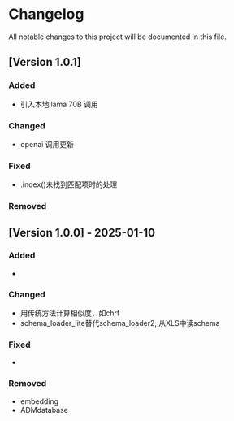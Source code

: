 # Changelog

All notable changes to this project will be documented in this file.

## [Version 1.0.1]

### Added
- 引入本地llama 70B 调用

### Changed
- openai 调用更新

### Fixed
-  .index()未找到匹配项时的处理

### Removed

## [Version 1.0.0] - 2025-01-10

### Added
- 

### Changed
- 用传统方法计算相似度，如chrf
- schema_loader_lite替代schema_loader2, 从XLS中读schema

### Fixed
- 

### Removed
- embedding
- ADMdatabase




